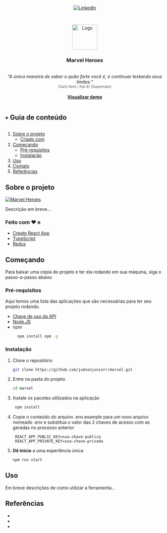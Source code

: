 <div align="center">

[![LinkedIn][linkedin-shield]][linkedin-url]

</div>

<!-- PROJECT LOGO -->
<br />
<p align="center">
  <a href="https://github.com/judsonjuniorr/marvelheroes">
    <img src="images/logo.png" alt="Logo" width="80" height="80">
  </a>

  <h3 align="center">Marvel Heroes</h3>

  <p align="center">
    <br />
    <i>"A única maneira de saber o quão forte você é, é continuar testando seus limites."</i>
    <br >
    <small style="opacity: 0.7">Clark Kent / Kal-El (Superman)</small>
    <br />
    <br />
    <a href="https://github.com/judsonjuniorr/marvelheroes"><strong>Visualizar demo</strong></a>
  </p>
</p>

<!-- TABLE OF CONTENTS -->
<details open="open">
  <summary><h2 style="display: inline-block">Guia de conteúdo</h2></summary>
  <ol>
    <li>
      <a href="#about-the-project">Sobre o projeto</a>
      <ul>
        <li><a href="#built-with">Criado com</a></li>
      </ul>
    </li>
    <li>
      <a href="#getting-started">Começando</a>
      <ul>
        <li><a href="#prerequisites">Pré-requisitos</a></li>
        <li><a href="#installation">Instalação</a></li>
      </ul>
    </li>
    <li><a href="#usage">Uso</a></li>
    <li><a href="#contact">Contato</a></li>
    <li><a href="#acknowledgements">Referências</a></li>
  </ol>
</details>

<!-- ABOUT THE PROJECT -->

## Sobre o projeto

<!-- Foto da aplicação -->

[![Marvel Heroes][product-screenshot]][demo-url]

Descrição em breve...

### Feito com ❤ e

- [Create React App](https://create-react-app.dev/)
- [TypeScript](https://create-react-app.dev/docs/adding-typescript/)
- [Redux](https://redux.js.org/)

<!-- GETTING STARTED -->

## Começando

Para baixar uma cópia do projeto e ter ela rodando em sua máquina, siga o passo-a-passo abaixo

### Pré-requisitos

Aqui temos uma lista das aplicações que são necessárias para ter seu projeto rodando.

- [Chave de uso da API](https://developer.marvel.com/signup)
- [Node.JS](https://nodejs.org/en/)
- npm
  ```sh
    npm install npm -g
  ```

### Instalação

1. Clone o repositório
   ```sh
   git clone https://github.com/judsonjuniorr/marvel.git
   ```
2. Entre na pasta do projeto
   ```sh
   cd marvel
   ```
3. Instale os pacotes utilizados na aplicação
   ```sh
    npm install
   ```
4. Copie o conteúdo do arquivo .env.example para um novo arquivo nomeado .env e substitua o valor das 2 chaves de acesso com as geradas no processo anterior
   ```dosini
    REACT_APP_PUBLIC_KEY=sua-chave-publica
    REACT_APP_PRIVATE_KEY=sua-chave-privada
   ```
5. <strong>Dê inicio</strong> a uma experiência única
   ```sh
   npm run start
   ```

<!-- Exemplos de uso -->

## Uso

Em breve descrições de como utilizar a ferramenta...

<!-- Referências -->

## Referências

- []()
- []()
- []()

<!-- MARKDOWN LINKS -->
<!-- https://www.markdownguide.org/basic-syntax/#reference-style-links -->

[linkedin-shield]: https://img.shields.io/badge/-LinkedIn-black.svg?style=for-the-badge&logo=linkedin&colorB=555
[linkedin-url]: https://linkedin.com/in/judsonjuniorr
[product-screenshot]: images/screenshot.png
[demo-url]: https://github.com/judsonjuniorr/marvelheroes
